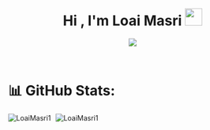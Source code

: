 <h1 align="center">Hi , I'm Loai Masri <img src="https://media.giphy.com/media/hvRJCLFzcasrR4ia7z/giphy.gif" width="35"></h1>
<p align="center">
  <a href="https://github.com/DenverCoder1/readme-typing-svg"><img src="https://readme-typing-svg.herokuapp.com?lines=Computer+Science+Apprenticeship+Student;Software+Engineer;&center=true&width=500&height=50"></a>
</p>
<br/>
<p align="center">
   <h1 align="left">📊 GitHub Stats:</h1>

<div style="display:flex;gap:10px;"><img src="https://github-readme-stats.vercel.app/api?username=LoaiMasri1&theme=dark&hide_border=false&include_all_commits=false&count_private=false" alt="LoaiMasri1" align="center"/>
<img src="https://github-readme-streak-stats.herokuapp.com/?user=LoaiMasri1&theme=dark&hide_border=false" alt="LoaiMasri1" align="center"/></div>
</p>

